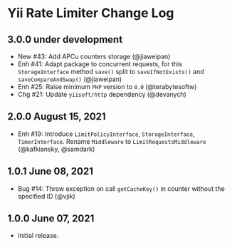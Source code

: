 # Yii Rate Limiter Change Log

## 3.0.0 under development

- New #43: Add APCu counters storage (@jiaweipan)
- Enh #41: Adapt package to concurrent requests, for this `StorageInterface` method `save()` split to
  `saveIfNotExists()` and `saveCompareAndSwap()` (@jiaweipan)
- Enh #25: Raise minimum `PHP` version to `8.0` (@terabytesoftw)
- Chg #21: Update `yiisoft/http` dependency (@devanych)

## 2.0.0 August 15, 2021

- Enh #19: Introduce `LimitPolicyInterface`, `StorageInterface`, `TimerInterface`. Rename `Middleware` to
  `LimitRequestsMiddleware` (@kafkiansky, @samdark)

## 1.0.1 June 08, 2021

- Bug #14: Throw exception on call `getCacheKey()` in counter without the specified ID (@vjik)

## 1.0.0 June 07, 2021

- Initial release.
